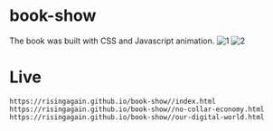 # book-show
The book was built with CSS and Javascript animation.
![1](https://user-images.githubusercontent.com/30007418/202661467-f4ed9f21-666d-4717-9fdb-4c9474f642ae.png)
![2](https://user-images.githubusercontent.com/30007418/202661487-a2ea78e2-56e7-4c97-bda6-80dd0a01c65f.png)

# Live
```
https://risingagain.github.io/book-show//index.html
https://risingagain.github.io/book-show//no-collar-economy.html
https://risingagain.github.io/book-show//our-digital-world.html
```
